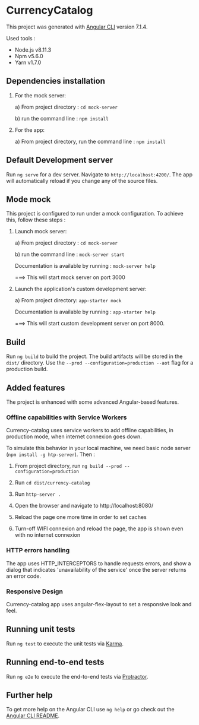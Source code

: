 # CurrencyCatalog

This project was generated with [Angular CLI](https://github.com/angular/angular-cli) version 7.1.4.

Used tools :
- Node.js v8.11.3
- Npm v5.6.0
- Yarn v1.7.0

## Dependencies installation
  1) For the mock server: 
  
      a) From project directory : `cd mock-server`
      
      b) run the command line : `npm install`

  2) For the app: 
        
      a) From project directory, run the command line : `npm install`

## Default Development server

Run `ng serve` for a dev server. Navigate to `http://localhost:4200/`. The app will automatically reload if you change any of the source files.

## Mode mock

This project is configured to run under a mock configuration. To achieve this, follow these steps :
 
  1) Launch mock server: 
  
      a) From project directory : `cd mock-server`
      
      b) run the command line : `mock-server start`
      
     Documentation is available by running : `mock-server help`
    
     ===> This will start mock server on port 3000
    
  2) Launch the application's custom development server:
  
      a) From project directory: `app-starter mock`
      
     Documentation is available by running : `app-starter help`
    
     ===> This will start custom development server on port 8000.

## Build

Run `ng build` to build the project. The build artifacts will be stored in the `dist/` directory. Use the `--prod --configuration=production --aot` flag for a production build.

## Added features

The project is enhanced with some advanced Angular-based features.

### Offline capabilities with Service Workers

Currency-catalog uses service workers to add offline capabilities, in production mode, when internet connexion goes down.

To simulate this behavior in your local machine, we need basic node server (`npm install -g htp-server`). Then :

  1) From project directory, run `ng build --prod --configuration=production`
  
  2) Run `cd dist/currency-catalog`
  
  3) Run `http-server .`
  
  4) Open the browser and navigate to http://localhost:8080/
  
  5) Reload the page one more time in order to set caches
  
  6) Turn-off WIFI connexion and reload the page, the app is shown even with no internet connexion
  
### HTTP errors handling

The app uses HTTP_INTERCEPTORS to handle requests errors, and show a dialog that indicates 'unavailability of the service' once the server returns an error code.

### Responsive Design

Currency-catalog app uses angular-flex-layout to set a responsive look and feel.

## Running unit tests

Run `ng test` to execute the unit tests via [Karma](https://karma-runner.github.io).

## Running end-to-end tests

Run `ng e2e` to execute the end-to-end tests via [Protractor](http://www.protractortest.org/).

## Further help

To get more help on the Angular CLI use `ng help` or go check out the [Angular CLI README](https://github.com/angular/angular-cli/blob/master/README.md).
